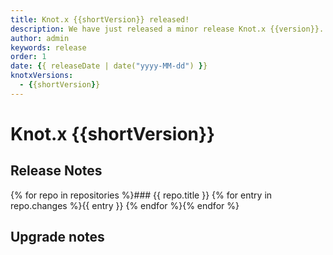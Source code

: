 ```yaml
---
title: Knot.x {{shortVersion}} released!
description: We have just released a minor release Knot.x {{version}}.
author: admin
keywords: release
order: 1
date: {{ releaseDate | date("yyyy-MM-dd") }}
knotxVersions:
  - {{shortVersion}}
---
```


# Knot.x {{shortVersion}}


## Release Notes

{% for repo in repositories %}### {{ repo.title }}
{% for entry in repo.changes %}{{ entry }}
{% endfor %}{% endfor %}

## Upgrade notes